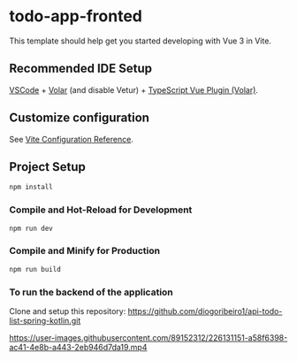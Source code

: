 # todo-app-fronted

This template should help get you started developing with Vue 3 in Vite.

## Recommended IDE Setup

[VSCode](https://code.visualstudio.com/) + [Volar](https://marketplace.visualstudio.com/items?itemName=Vue.volar) (and disable Vetur) + [TypeScript Vue Plugin (Volar)](https://marketplace.visualstudio.com/items?itemName=Vue.vscode-typescript-vue-plugin).

## Customize configuration

See [Vite Configuration Reference](https://vitejs.dev/config/).

## Project Setup

```sh
npm install
```

### Compile and Hot-Reload for Development

```sh
npm run dev
```

### Compile and Minify for Production

```sh
npm run build
```

### To run the backend of the application

Clone and setup this repository: https://github.com/diogoribeiro1/api-todo-list-spring-kotlin.git

https://user-images.githubusercontent.com/89152312/226131151-a58f6398-ac41-4e8b-a443-2eb946d7da19.mp4
